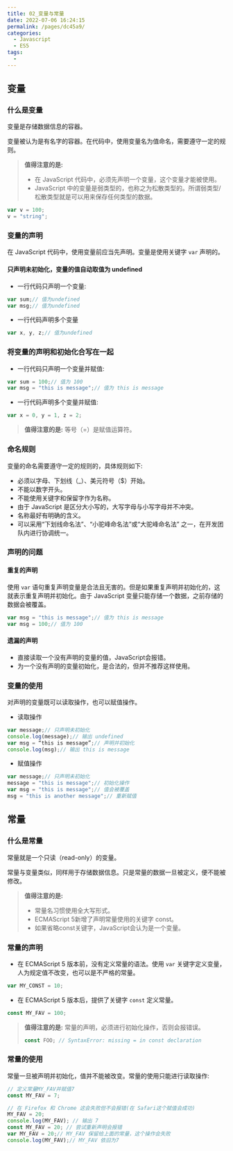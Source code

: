 ```yaml
---
title: 02_变量与常量
date: 2022-07-06 16:24:15
permalink: /pages/dc45a9/
categories:
  - Javascript
  - ES5
tags:
  - 
---
```

## 变量

### 什么是变量变量是存储数据信息的容器。变量被认为是有名字的容器。在代码中，使用变量名为值命名，需要遵守一定的规则。> **值得注意的是:** 
> 
> - 在 JavaScript 代码中，必须先声明一个变量，这个变量才能被使用。
> - JavaScript 中的变量是弱类型的，也称之为松散类型的。所谓弱类型/松散类型就是可以用来保存任何类型的数据。```javascript
var v = 100;v = "string";
```

### 变量的声明在 JavaScript 代码中，使用变量前应当先声明。变量是使用关键字 `var` 声明的。#### 只声明未初始化，变量的值自动取值为 undefined- 一行代码只声明一个变量:

```javascript
var sum;// 值为undefinedvar msg;// 值为undefined
```

- 一行代码声明多个变量

```javascript
var x, y, z;// 值为undefined
```

### 将变量的声明和初始化合写在一起

- 一行代码只声明一个变量并赋值:

```javascript
var sum = 100;// 值为 100var msg = "this is message";// 值为 this is message
```

- 一行代码声明多个变量并赋值:

```javascript
var x = 0, y = 1, z = 2;
```

> **值得注意的是:** 等号（=）是赋值运算符。### 命名规则变量的命名需要遵守一定的规则的，具体规则如下:

- 必须以字母、下划线（_）、美元符号（$）开始。
- 不能以数字开头。
- 不能使用关键字和保留字作为名称。
- 由于 JavaScript 是区分大小写的，大写字母与小写字母并不冲突。
- 名称最好有明确的含义。
- 可以采用“下划线命名法”、“小驼峰命名法”或“大驼峰命名法” 之一，在开发团队内进行协调统一。

### 声明的问题#### 重复的声明使用 `var` 语句重复声明变量是合法且无害的。但是如果重复声明并初始化的，这就表示重复声明并初始化。由于 JavaScript 变量只能存储一个数据，之前存储的数据会被覆盖。```javascript
var msg = "this is message";// 值为 this is messagevar msg = 100;// 值为 100
```

#### 遗漏的声明- 直接读取一个没有声明的变量的值，JavaScript会报错。- 为一个没有声明的变量初始化，是合法的，但并不推荐这样使用。### 变量的使用对声明的变量既可以读取操作，也可以赋值操作。- 读取操作```javascript
var message;// 只声明未初始化console.log(message);// 输出 undefinedvar msg = “this is message”;// 声明并初始化console.log(msg);// 输出 this is message
```

- 赋值操作```javascript
var message;// 只声明未初始化message = "this is message";// 初始化操作var msg = "this is message";// 值会被覆盖msg = "this is another message";// 重新赋值
```

## 常量

### 什么是常量常量就是一个只读（read-only）的变量。常量与变量类似，同样用于存储数据信息。只是常量的数据一旦被定义，便不能被修改。> **值得注意的是:** 
> 
> - 常量名习惯使用全大写形式。
> - ECMAScript 5新增了声明常量使用的关键字 const。
> - 如果省略const关键字，JavaScript会认为是一个变量。### 常量的声明- 在 ECMAScript 5 版本前，没有定义常量的语法。使用 `var` 关键字定义变量，人为规定值不改变，也可以是不严格的常量。```javascript
var MY_CONST = 10;
```

- 在 ECMAScript 5 版本后，提供了关键字 `const` 定义常量。```javascript
const MY_FAV = 100;
```

> **值得注意的是:** 常量的声明，必须进行初始化操作，否则会报错误。
> 
> ```javascript
> const FOO; // SyntaxError: missing = in const declaration
> ```

### 常量的使用常量一旦被声明并初始化，值并不能被改变。常量的使用只能进行读取操作:

```javascript
// 定义常量MY_FAV并赋值7const MY_FAV = 7;// 在 Firefox 和 Chrome 这会失败但不会报错(在 Safari这个赋值会成功)MY_FAV = 20;console.log(MY_FAV); // 输出 7const MY_FAV = 20; // 尝试重新声明会报错 var MY_FAV = 20;// MY_FAV 保留给上面的常量，这个操作会失败console.log(MY_FAV);// MY_FAV 依旧为7
```
